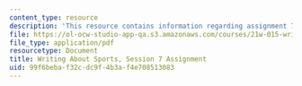 ```yaml
---
content_type: resource
description: 'This resource contains information regarding assignment 7. '
file: https://ol-ocw-studio-app-qa.s3.amazonaws.com/courses/21w-015-writing-and-rhetoric-writing-about-sports-fall-2013/99f6bebaf32cdc9f4b3af4e708513083_MIT21W_015F13_Assignment7.pdf
file_type: application/pdf
resourcetype: Document
title: Writing About Sports, Session 7 Assignment
uid: 99f6beba-f32c-dc9f-4b3a-f4e708513083
---
```

